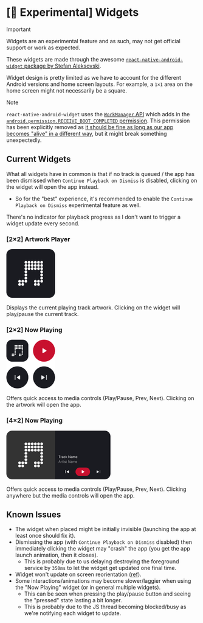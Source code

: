 # [🧪 Experimental] Widgets

> [!IMPORTANT]  
> Widgets are an experimental feature and as such, may not get official support or work as expected.

These widgets are made through the awesome [`react-native-android-widget` package by Stefan Aleksovski](https://github.com/sAleksovski/react-native-android-widget).

Widget design is pretty limited as we have to account for the different Android versions and home screen layouts. For example, a `1×1` area on the home screen might not necessarily be a square.

> [!NOTE]  
> `react-native-android-widget` uses the [`WorkManager` API](https://developer.android.com/jetpack/androidx/releases/work) which adds in the [`android.permission.RECEIVE_BOOT_COMPLETED` permission](https://developer.android.com/reference/android/Manifest.permission#RECEIVE_BOOT_COMPLETED). This permission has been explicitly removed as [it should be fine as long as our app becomes "alive" in a different way](https://issuetracker.google.com/issues/129362589), but it might break something unexpectedly.

## Current Widgets

What all widgets have in common is that if no track is queued / the app has been dismissed when `Continue Playback on Dismiss` is disabled, clicking on the widget will open the app instead.

- So for the "best" experience, it's recommended to enable the `Continue Playback on Dismiss` experimental feature as well.

There's no indicator for playback progress as I don't want to trigger a widget update every second.

### [2×2] Artwork Player

<img src="../mobile/assets/widget/artwork-player.png" alt="Artwork Player widget preview image" height="128" width="128" />

Displays the current playing track artwork. Clicking on the widget will play/pause the current track.

### [2×2] Now Playing

<img src="../mobile/assets/widget/now-playing.png" alt="Now Playing widget preview image" height="128" width="128" />

Offers quick access to media controls (Play/Pause, Prev, Next). Clicking on the artwork will open the app.

### [4×2] Now Playing

<img src="../mobile/assets/widget/resizable-now-playing.png" alt="Resizable Now Playing widget preview image" height="128" width="274" />

Offers quick access to media controls (Play/Pause, Prev, Next). Clicking anywhere but the media controls will open the app.

## Known Issues

- The widget when placed might be initially invisible (launching the app at least once should fix it).
- Dismissing the app (with `Continue Playback on Dismiss` disabled) then immediately clicking the widget may "crash" the app (you get the app launch animation, then it closes).
  - This is probably due to us delaying destroying the foreground service by `350ms` to let the widget get updated one final time.
- Widget won't update on screen reorientation ([ref](https://github.com/sAleksovski/react-native-android-widget/issues/96)).
- Some interactions/animations may become slower/laggier when using the "Now Playing" widget (or in general multiple widgets).
  - This can be seen when pressing the play/pause button and seeing the "pressed" state lasting a bit longer.
  - This is probably due to the JS thread becoming blocked/busy as we're notifying each widget to update.
